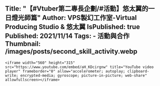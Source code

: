 Title: "【#Vtuber第二專長企劃/#活動】悠太翼的一日燈光師篇"
Author: VPS製幻工作室-Virtual Producing Studio & 悠太翼
IsPublished: true
Published: 2021/11/14
Tags:
    - 活動與合作
Thumbnail: /images/posts/second_skill_activity.webp
---
```raw
<iframe width="560" height="315" src="https://www.youtube.com/embed/aH_KDcirgnw" title="YouTube video player" frameborder="0" allow="accelerometer; autoplay; clipboard-write; encrypted-media; gyroscope; picture-in-picture; web-share" allowfullscreen></iframe>
```